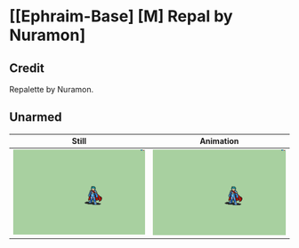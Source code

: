 # [\[Ephraim-Base\] \[M\] Repal by Nuramon]

## Credit

Repalette by Nuramon.
	
## Unarmed

| Still | Animation |
| :---: | :-------: |
| ![Unarmed still](./Unarmed_000.png) | ![Unarmed animation](./Unarmed.gif) |
